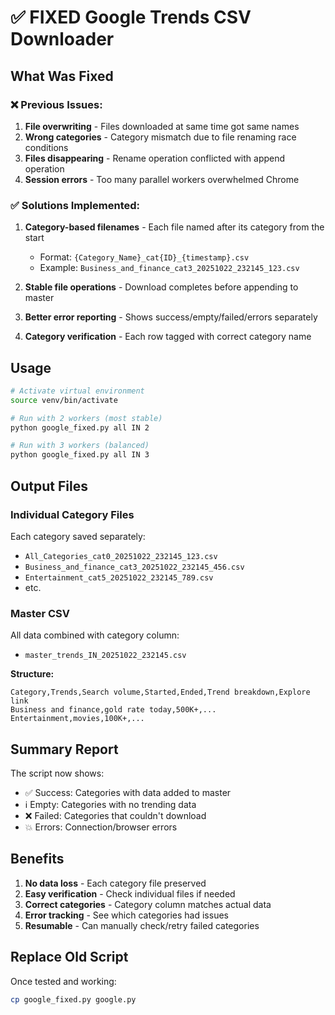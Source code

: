 # ✅ FIXED Google Trends CSV Downloader

## What Was Fixed

### ❌ Previous Issues:
1. **File overwriting** - Files downloaded at same time got same names
2. **Wrong categories** - Category mismatch due to file renaming race conditions
3. **Files disappearing** - Rename operation conflicted with append operation
4. **Session errors** - Too many parallel workers overwhelmed Chrome

### ✅ Solutions Implemented:
1. **Category-based filenames** - Each file named after its category from the start
   - Format: `{Category_Name}_cat{ID}_{timestamp}.csv`
   - Example: `Business_and_finance_cat3_20251022_232145_123.csv`

2. **Stable file operations** - Download completes before appending to master
3. **Better error reporting** - Shows success/empty/failed/errors separately
4. **Category verification** - Each row tagged with correct category name

## Usage

```bash
# Activate virtual environment
source venv/bin/activate

# Run with 2 workers (most stable)
python google_fixed.py all IN 2

# Run with 3 workers (balanced)
python google_fixed.py all IN 3
```

## Output Files

### Individual Category Files
Each category saved separately:
- `All_Categories_cat0_20251022_232145_123.csv`
- `Business_and_finance_cat3_20251022_232145_456.csv`
- `Entertainment_cat5_20251022_232145_789.csv`
- etc.

### Master CSV
All data combined with category column:
- `master_trends_IN_20251022_232145.csv`

**Structure:**
```csv
Category,Trends,Search volume,Started,Ended,Trend breakdown,Explore link
Business and finance,gold rate today,500K+,...
Entertainment,movies,100K+,...
```

## Summary Report

The script now shows:
- ✅ Success: Categories with data added to master
- ℹ️  Empty: Categories with no trending data
- ❌ Failed: Categories that couldn't download
- 💥 Errors: Connection/browser errors

## Benefits

1. **No data loss** - Each category file preserved
2. **Easy verification** - Check individual files if needed
3. **Correct categories** - Category column matches actual data
4. **Error tracking** - See which categories had issues
5. **Resumable** - Can manually check/retry failed categories

## Replace Old Script

Once tested and working:
```bash
cp google_fixed.py google.py
```
